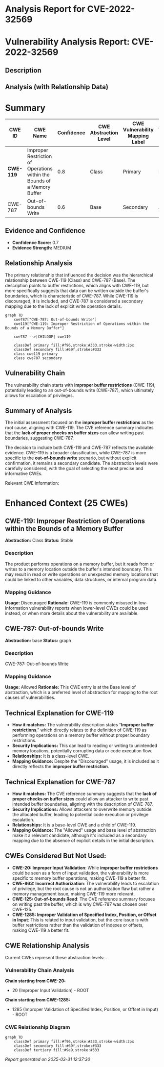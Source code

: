 # Analysis Report for CVE-2022-32569

# Vulnerability Analysis Report: CVE-2022-32569

## Description



## Analysis (with Relationship Data)

# Summary
| CWE ID | CWE Name | Confidence | CWE Abstraction Level | CWE Vulnerability Mapping Label | CWE-Vulnerability Mapping Notes |
|---|---|---|---|---|---|
| **CWE-119** | Improper Restriction of Operations within the Bounds of a Memory Buffer | 0.8 | Class | Primary | Discouraged |
| CWE-787 | Out-of-bounds Write | 0.6 | Base | Secondary | Allowed |

## Evidence and Confidence

*   **Confidence Score:** 0.7
*   **Evidence Strength:** MEDIUM

## Relationship Analysis
The primary relationship that influenced the decision was the hierarchical relationship between CWE-119 (Class) and CWE-787 (Base). The description points to buffer restrictions, which aligns with CWE-119, but more specifically suggests that data can be written outside the buffer's boundaries, which is characteristic of CWE-787. While CWE-119 is discouraged, it is included, and CWE-787 is considered a secondary mapping due to the lack of explicit write operation details.

```mermaid
graph TD
    cwe787["CWE-787: Out-of-bounds Write"]
    cwe119["CWE-119: Improper Restriction of Operations within the Bounds of a Memory Buffer"]

    cwe787 -->|CHILDOF| cwe119

    classDef primary fill:#f96,stroke:#333,stroke-width:2px
    classDef secondary fill:#69f,stroke:#333
    class cwe119 primary
    class cwe787 secondary
```

## Vulnerability Chain
The vulnerability chain starts with **improper buffer restrictions** (CWE-119), potentially leading to an out-of-bounds write (CWE-787), which ultimately allows for escalation of privileges.

## Summary of Analysis
The initial assessment focused on the **improper buffer restrictions** as the root cause, aligning with CWE-119. The CVE reference summary indicates that the **lack of proper checks on buffer sizes** can allow writing past boundaries, suggesting CWE-787.

The decision to include both CWE-119 and CWE-787 reflects the available evidence. CWE-119 is a broader classification, while CWE-787 is more specific to the **out-of-bounds write** scenario, but without explicit confirmation, it remains a secondary candidate. The abstraction levels were carefully considered, with the goal of selecting the most precise and informative CWEs.

Relevant CWE Information:

# Enhanced Context (25 CWEs)

## CWE-119: Improper Restriction of Operations within the Bounds of a Memory Buffer
**Abstraction:** Class
**Status:** Stable

### Description
The product performs operations on a memory buffer, but it reads from or writes to a memory location outside the buffer's intended boundary. This may result in read or write operations on unexpected memory locations that could be linked to other variables, data structures, or internal program data.

### Mapping Guidance
**Usage:** Discouraged
**Rationale:** CWE-119 is commonly misused in low-information vulnerability reports when lower-level CWEs could be used instead, or when more details about the vulnerability are available.

## CWE-787: Out-of-bounds Write
**Abstraction:** base
**Status:** graph

### Description
CWE-787: Out-of-bounds Write

### Mapping Guidance
**Usage:** Allowed
**Rationale:** This CWE entry is at the Base level of abstraction, which is a preferred level of abstraction for mapping to the root causes of vulnerabilities.

## Technical Explanation for CWE-119
*   **How it matches:** The vulnerability description states "**Improper buffer restrictions**," which directly relates to the definition of CWE-119 as performing operations on a memory buffer without proper boundary restrictions.
*   **Security Implications:** This can lead to reading or writing to unintended memory locations, potentially corrupting data or code execution flow.
*   **Relationships:** It is a class-level CWE.
*   **Mapping Guidance:** Despite the "Discouraged" usage, it is included as it directly reflects the **improper buffer restriction**.

## Technical Explanation for CWE-787
*   **How it matches:** The CVE reference summary suggests that the **lack of proper checks on buffer sizes** could allow an attacker to write past intended buffer boundaries, aligning with the description of CWE-787.
*   **Security Implications:** Allows attackers to overwrite memory outside the allocated buffer, leading to potential code execution or privilege escalation.
*   **Relationships:** It is a base-level CWE and a child of CWE-119.
*   **Mapping Guidance:** The "Allowed" usage and base level of abstraction make it a relevant candidate, although it's included as a secondary mapping due to the absence of explicit details in the initial description.

## CWEs Considered But Not Used:
*   **CWE-20: Improper Input Validation**: While **improper buffer restrictions** could be seen as a form of input validation, the vulnerability is more specific to memory buffer operations, making CWE-119 a better fit.
*   **CWE-863: Incorrect Authorization**: The vulnerability leads to escalation of privilege, but the root cause is not an authorization flaw but rather a memory management issue, making CWE-119 more relevant.
*   **CWE-125: Out-of-bounds Read**: The CVE reference summary focuses on writing past the buffer, which is why CWE-787 was chosen over CWE-125.
*   **CWE-1285: Improper Validation of Specified Index, Position, or Offset in Input**: This is related to input validation, but the core issue is with buffer restrictions rather than the validation of indexes or offsets, making CWE-119 a better fit.


## CWE Relationship Analysis

Current CWEs represent these abstraction levels: .


### Vulnerability Chain Analysis

**Chain starting from CWE-20:**
- 20 (Improper Input Validation) - ROOT


**Chain starting from CWE-1285:**
- 1285 (Improper Validation of Specified Index, Position, or Offset in Input) - ROOT



### CWE Relationship Diagram

```mermaid
graph TD
    classDef primary fill:#f96,stroke:#333,stroke-width:2px
    classDef secondary fill:#69f,stroke:#333
    classDef tertiary fill:#9e9,stroke:#333
```



*Report generated on 2025-03-31 12:37:30*
